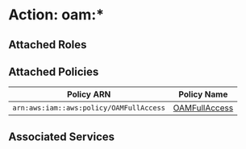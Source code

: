 # Action: oam:*

## Attached Roles

## Attached Policies

| Policy ARN | Policy Name |
|------------|-------------|
| `arn:aws:iam::aws:policy/OAMFullAccess` | [OAMFullAccess](../policies.md#oamfullaccess) |

## Associated Services

